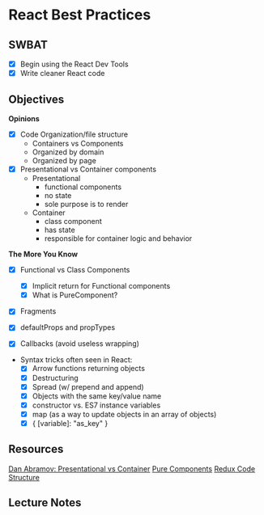 React Best Practices
====================

## SWBAT

- [x] Begin using the React Dev Tools
- [x] Write cleaner React code

## Objectives

**Opinions**
- [x] Code Organization/file structure 
  - Containers vs Components
  - Organized by domain
  - Organized by page
- [x] Presentational vs Container components
  - Presentational
    - functional components
    - no state
    - sole purpose is to render
  - Container
    - class component
    - has state
    - responsible for container logic and behavior

**The More You Know**

- [x] Functional vs Class Components
  - [x] Implicit return for Functional components
  - [x] What is PureComponent?
- [x] Fragments
- [x] defaultProps and propTypes

- [x] Callbacks (avoid useless wrapping)

- Syntax tricks often seen in React:
  - [x] Arrow functions returning objects
  - [x] Destructuring
  - [x] Spread (w/ prepend and append)
  - [x] Objects with the same key/value name
  - [x] constructor vs. ES7 instance variables
  - [x] map (as a way to update objects in an array of objects)
  - [x] { [variable]: "as_key" }

## Resources

[Dan Abramov: Presentational vs Container](https://medium.com/@dan_abramov/smart-and-dumb-components-7ca2f9a7c7d0)
[Pure Components](https://reactjs.org/docs/react-api.html#reactpurecomponent)
[Redux Code Structure](https://redux.js.org/faq/code-structure)

## Lecture Notes

